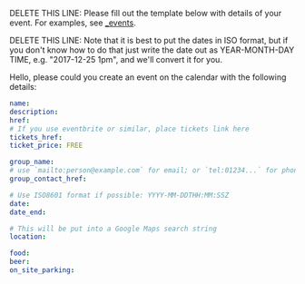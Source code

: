 DELETE THIS LINE: Please fill out the template below with details of your event. For examples, see [_events](https://github.com/southamptondigital/southamptondigital.github.io/tree/master/_events).

DELETE THIS LINE: Note that it is best to put the dates in ISO format, but if you don't know how to do that just write the date out as YEAR-MONTH-DAY TIME, e.g. "2017-12-25 1pm", and we'll convert it for you.

Hello, please could you create an event on the calendar with the following details:

```yaml
name: 
description: 
href: 
# If you use eventbrite or similar, place tickets link here
tickets_href:
ticket_price: FREE

group_name: 
# use `mailto:person@example.com` for email; or `tel:01234...` for phone, or `http://...` for web
group_contact_href:

# Use ISO8601 format if possible: YYYY-MM-DDTHH:MM:SSZ
date: 
date_end: 

# This will be put into a Google Maps search string
location: 

food: 
beer: 
on_site_parking: 
```

